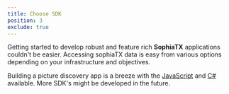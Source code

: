 ```yaml
---
title: Choose SDK
position: 3
exclude: true
---
```


Getting started to develop robust and feature rich **SophiaTX** applications couldn't be easier. Accessing sophiaTX data is easy from various options depending on your infrastructure and objectives.

Building a picture discovery app is a breeze with the [JavaScript](/sdks/#sdks-javascript) and [C#](/sdks/#sdks-dotnet) available. More SDK's might be developed in the future.